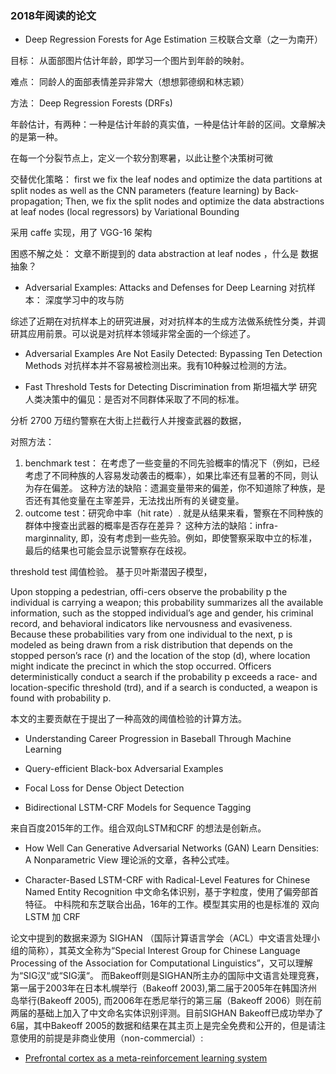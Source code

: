 ### 2018年阅读的论文


- Deep Regression Forests for Age Estimation
三校联合文章（之一为南开）

目标： 从面部图片估计年龄，即学习一个图片到年龄的映射。

难点： 同龄人的面部表情差异非常大（想想郭德纲和林志颖）

方法： Deep Regression Forests (DRFs)

年龄估计，有两种：一种是估计年龄的真实值，一种是估计年龄的区间。文章解决的是第一种。

在每一个分裂节点上，定义一个软分割寒暑，以此让整个决策树可微


交替优化策略： first we fix the leaf nodes and optimize the data partitions at split nodes as well as the CNN parameters (feature learning) by Back-propagation; 
Then, we fix the split nodes and optimize the data abstractions at leaf nodes (local regressors) by Variational Bounding

采用 caffe 实现，用了 VGG-16 架构

困惑不解之处： 文章不断提到的 data abstraction at leaf nodes ，什么是 数据抽象？


- Adversarial Examples: Attacks and Defenses for Deep Learning
对抗样本： 深度学习中的攻与防

综述了近期在对抗样本上的研究进展，对对抗样本的生成方法做系统性分类，并调研其应用前景。可以说是对抗样本领域非常全面的一个综述了。


- Adversarial Examples Are Not Easily Detected: Bypassing Ten Detection Methods
对抗样本并不容易被检测出来。我有10种躲过检测的方法。


- Fast Threshold Tests for Detecting Discrimination
from 斯坦福大学
研究人类决策中的偏见：是否对不同群体采取了不同的标准。

分析 2700 万纽约警察在大街上拦截行人并搜查武器的数据，


对照方法：
1. benchmark test： 在考虑了一些变量的不同先验概率的情况下（例如，已经考虑了不同种族的人容易发动袭击的概率），如果比率还有显著的不同，则认为存在偏差。
这种方法的缺陷：遗漏变量带来的偏差，你不知道除了种族，是否还有其他变量在主宰差异，无法找出所有的关键变量。
2. outcome test：研究命中率（hit rate）. 就是从结果来看，警察在不同种族的群体中搜查出武器的概率是否存在差异？
这种方法的缺陷：infra-marginnality, 即，没有考虑到一些先验。例如，即使警察采取中立的标准，最后的结果也可能会显示说警察存在歧视。

threshold test 阈值检验。
基于贝叶斯潜因子模型，

Upon stopping a pedestrian, offi-cers observe the probability p the individual is carrying a weapon; this probability summarizes all the available information, such as the stopped individual’s age and gender, his criminal record, and behavioral indicators like nervousness and evasiveness. Because these probabilities vary from one individual to the next, p is modeled as being drawn from a risk distribution that depends on the stopped person’s race (r) and the location of the stop (d), where location might indicate the precinct in which the stop occurred.
Officers 
deterministically conduct a search if the probability p exceeds a race- and location-specific threshold (trd), and if a search is conducted, a weapon is found with probability p. 


本文的主要贡献在于提出了一种高效的阈值检验的计算方法。


- Understanding Career Progression in Baseball Through Machine Learning

- Query-efficient Black-box Adversarial Examples

- Focal Loss for Dense Object Detection


- Bidirectional LSTM-CRF Models for Sequence Tagging

来自百度2015年的工作。组合双向LSTM和CRF 的想法是创新点。

- How Well Can Generative Adversarial Networks (GAN) Learn Densities: A Nonparametric View
理论派的文章，各种公式哇。

- Character-Based LSTM-CRF with Radical-Level Features for Chinese Named Entity Recognition
中文命名体识别，基于字粒度，使用了偏旁部首特征。
中科院和东芝联合出品，16年的工作。模型其实用的也是标准的 双向LSTM 加 CRF

论文中提到的数据来源为 SIGHAN （国际计算语言学会（ACL）中文语言处理小组的简称），其英文全称为“Special Interest Group for Chinese Language Processing of the Association for Computational Linguistics”，又可以理解为“SIG汉“或“SIG漢“。
而Bakeoff则是SIGHAN所主办的国际中文语言处理竞赛，第一届于2003年在日本札幌举行（Bakeoff 2003),第二届于2005年在韩国济州岛举行(Bakeoff 2005), 而2006年在悉尼举行的第三届（Bakeoff 2006）则在前两届的基础上加入了中文命名实体识别评测。目前SIGHAN Bakeoff已成功举办了6届，其中Bakeoff 2005的数据和结果在其主页上是完全免费和公开的，但是请注意使用的前提是非商业使用（non-commercial）:


- [Prefrontal cortex as a meta-reinforcement learning system](https://deepmind.com/blog/prefrontal-cortex-meta-reinforcement-learning-system/)
















































